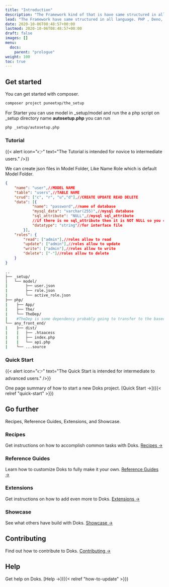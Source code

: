 ```yaml
---
title: "Introduction"
description: "The Framework kind of that is have same structured in all language. PHP , Deno, Go and Rust. Also More can possible."
lead: "The Framework have same structured in all language. PHP , Deno, Go and Rust. Also More can possible. Provide Front end binding for services and State. With some funtions over the top."
date: 2020-10-06T08:48:57+00:00
lastmod: 2020-10-06T08:48:57+00:00
draft: false
images: []
menu:
  docs:
    parent: "prologue"
weight: 100
toc: true
---
```


## Get started
You can get started with composer. 
```bash
composer project puneetxp/the_setup
```

For Starter you can use model in _setup/model and run the a php script on _setup directory name **autosetup.php** you can run 
```bash
php _setup/autosetup.php
```

### Tutorial

{{< alert icon="👉" text="The Tutorial is intended for novice to intermediate users." />}}

We can create json files in Model Folder, Like Name Role which is default Model Folder.

```json
{
    "name": "user",//MODEL NAME
    "table": "users",//TABLE NAME
    "crud": ["c", "r", "u","d"],//CREATE UPDATE READ DELETE
    "data": [{
            "name": "password",//name of database
            "mysql_data": "varchar(255)",//mysql database
            "sql_attribute": "NULL",//mysql sql_attribute 
            //if there is no sql_attribute then it is NOT NULL so you can skip it
            "datatype": "string"//for interface file
        }],
    "roles": {
        "read": ["admin"],//roles allow to read
        "update": ["admin"],//roles allow to update
        "write": ["admin"],//roles allow to write
        "delete": ["-"]//roles allow to delete
    }
}
```

```bash
..
├── _setup/
│   └── model/
|        ├── user.json
|        ├── role.json
|        └── active_role.json
├── php/
|    ├── App/
|    ├── The/
|    └── TheDep/ 
|    #TheDep is some dependency probably going to transfer to the based lib on composer / node / more
└── any_front_end/
|    ├── dist/
|    |   ├── .htaacess 
|    |   ├── index.php
|    |   └── api.php
|    └── ...source
```

### Quick Start

{{< alert icon="👉" text="The Quick Start is intended for intermediate to advanced users." />}}

One page summary of how to start a new Doks project. [Quick Start →]({{< relref "quick-start" >}})

## Go further

Recipes, Reference Guides, Extensions, and Showcase.

### Recipes

Get instructions on how to accomplish common tasks with Doks. [Recipes →](https://getdoks.org/docs/recipes/project-configuration/)

### Reference Guides

Learn how to customize Doks to fully make it your own. [Reference Guides →](https://getdoks.org/docs/reference-guides/security/)

### Extensions

Get instructions on how to add even more to Doks. [Extensions →](https://getdoks.org/docs/extensions/breadcrumb-navigation/)

### Showcase

See what others have build with Doks. [Showcase →](https://getdoks.org/showcase/electric-blocks/)

## Contributing

Find out how to contribute to Doks. [Contributing →](https://getdoks.org/docs/contributing/how-to-contribute/)

## Help

Get help on Doks. [Help →]({{< relref "how-to-update" >}})

